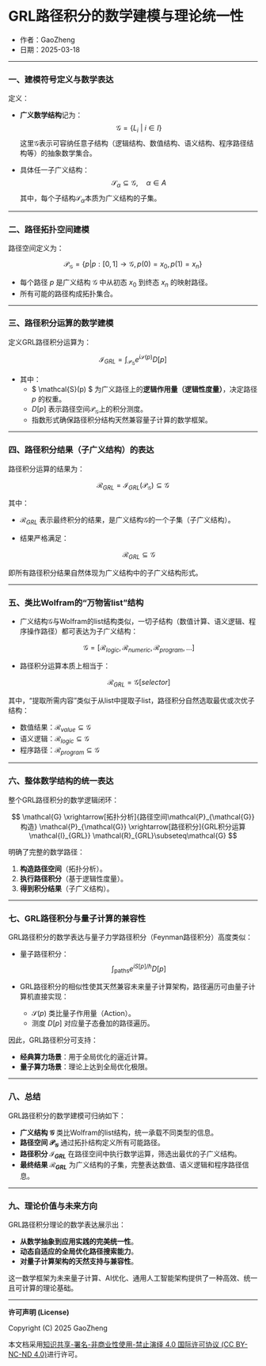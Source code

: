 # **GRL路径积分的数学建模与理论统一性**

- 作者：GaoZheng
- 日期：2025-03-18

---

### 一、建模符号定义与数学表达

定义：

- **广义数学结构**记为：
  $$
  \mathcal{G} = \{L_i\ |\ i \in I\}
  $$
  这里$\mathcal{G}$表示可容纳任意子结构（逻辑结构、数值结构、语义结构、程序路径结构等）的抽象数学集合。

- 具体任一子广义结构：
  $$
  \mathcal{S}_\alpha \subseteq \mathcal{G}, \quad \alpha \in A
  $$
  其中，每个子结构$\mathcal{S}_\alpha$本质为广义结构的子集。

---

### 二、路径拓扑空间建模

路径空间定义为：

$$
\mathcal{P}_{\mathcal{G}} = \left\{ p | p : [0,1] \to \mathcal{G}, p(0)=x_0, p(1)=x_n \right\}
$$

- 每个路径 $p$ 是广义结构 $\mathcal{G}$ 中从初态 $x_0$ 到终态 $x_n$ 的映射路径。
- 所有可能的路径构成拓扑集合。

---

### 三、路径积分运算的数学建模

定义GRL路径积分运算为：

$$
\mathcal{I}_{GRL} = \int_{\mathcal{P}_{\mathcal{G}}} e^{i \mathcal{S}(p)} D[p]
$$

- 其中：
  - $ \mathcal{S}(p) $ 为广义路径上的**逻辑作用量（逻辑性度量）**，决定路径 $p$ 的权重。
  - $D[p]$ 表示路径空间$\mathcal{P}_{\mathcal{G}}$上的积分测度。
  - 指数形式确保路径积分结构天然兼容量子计算的数学框架。

---

### 四、路径积分结果（子广义结构）的表达

路径积分运算的结果为：

$$
\mathcal{R}_{GRL} = \mathcal{I}_{GRL}(\mathcal{P}_{\mathcal{G}}) \subseteq \mathcal{G}
$$

其中：

- $\mathcal{R}_{GRL}$ 表示最终积分的结果，是广义结构$\mathcal{G}$的一个子集（子广义结构）。
- 结果严格满足：

  $$
  \mathcal{R}_{GRL} \subseteq \mathcal{G}
  $$

即所有路径积分结果自然体现为广义结构中的子广义结构形式。

---

### 五、类比Wolfram的“万物皆list”结构

- 广义结构$\mathcal{G}$与Wolfram的list结构类似，一切子结构（数值计算、语义逻辑、程序操作路径）都可表达为子广义结构：
  
  $$
  \mathcal{G} = [\mathcal{R}_{logic}, \mathcal{R}_{numeric}, \mathcal{R}_{program}, \dots]
  $$

- 路径积分运算本质上相当于：
  
  $$
  \mathcal{R}_{GRL} = \mathcal{G}[selector]
  $$

其中，“提取所需内容”类似于从list中提取子list，路径积分自然选取最优或次优子结构：

- 数值结果：$\mathcal{R}_{value}\subseteq\mathcal{G}$
- 语义逻辑：$\mathcal{R}_{logic}\subseteq\mathcal{G}$
- 程序路径：$\mathcal{R}_{program}\subseteq\mathcal{G}$

---

### 六、整体数学结构的统一表达

整个GRL路径积分的数学逻辑闭环：

$$
\mathcal{G} \xrightarrow[拓扑分析]{路径空间\mathcal{P}_{\mathcal{G}}构造} \mathcal{P}_{\mathcal{G}} \xrightarrow[路径积分]{GRL积分运算\mathcal{I}_{GRL}} \mathcal{R}_{GRL}\subseteq\mathcal{G}
$$

明确了完整的数学路径：

1. **构造路径空间**（拓扑分析）。
2. **执行路径积分**（基于逻辑性度量）。
3. **得到积分结果**（子广义结构）。

---

### 七、GRL路径积分与量子计算的兼容性

GRL路径积分的数学表达与量子力学路径积分（Feynman路径积分）高度类似：

- 量子路径积分：
  $$
  \int_{\text{paths}} e^{iS[p]/\hbar} D[p]
  $$

- GRL路径积分的相似性使其天然兼容未来量子计算架构，路径遍历可由量子计算机直接实现：
  - $\mathcal{S}(p)$ 类比量子作用量（Action）。
  - 测度 $D[p]$ 对应量子态叠加的路径遍历。

因此，GRL路径积分可支持：

- **经典算力场景**：用于全局优化的逼近计算。
- **量子算力场景**：理论上达到全局优化极限。

---

### 八、总结

GRL路径积分的数学建模可归纳如下：

- **广义结构 $\mathcal{G}$** 类比Wolfram的list结构，统一承载不同类型的信息。
- **路径空间 $\mathcal{P}_{\mathcal{G}}$** 通过拓扑结构定义所有可能路径。
- **路径积分 $\mathcal{I}_{GRL}$** 在路径空间中执行数学运算，筛选出最优的子广义结构。
- **最终结果 $\mathcal{R}_{GRL}$** 为广义结构的子集，完整表达数值、语义逻辑和程序路径信息。

---

### 九、理论价值与未来方向

GRL路径积分理论的数学表达展示出：

- **从数学抽象到应用实践的完美统一性**。
- **动态自适应的全局优化路径搜索能力**。
- **对量子计算架构的天然支持与兼容性**。

这一数学框架为未来量子计算、AI优化、通用人工智能架构提供了一种高效、统一且可计算的理论基础。

---

**许可声明 (License)**

Copyright (C) 2025 GaoZheng 

本文档采用[知识共享-署名-非商业性使用-禁止演绎 4.0 国际许可协议 (CC BY-NC-ND 4.0)](https://creativecommons.org/licenses/by-nc-nd/4.0/deed.zh-Hans)进行许可。
